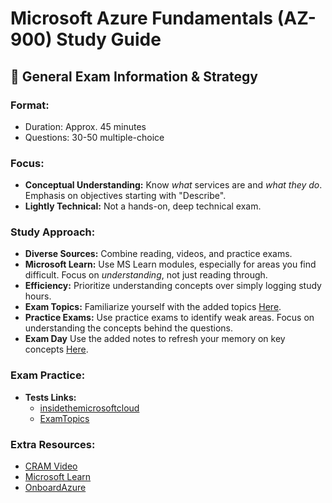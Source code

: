 # Microsoft Azure Fundamentals (AZ-900) Study Guide

## **🎯 General Exam Information & Strategy**

### **Format:**

- Duration: Approx. 45 minutes
- Questions: 30-50 multiple-choice

### **Focus:**

- **Conceptual Understanding:** Know _what_ services are and _what they do_. Emphasis on objectives starting with "Describe".
- **Lightly Technical:** Not a hands-on, deep technical exam.

### **Study Approach:**

- **Diverse Sources:** Combine reading, videos, and practice exams.
- **Microsoft Learn:** Use MS Learn modules, especially for areas you find difficult. Focus on _understanding_, not just reading through.
- **Efficiency:** Prioritize understanding concepts over simply logging study hours.
- **Exam Topics:** Familiarize yourself with the added topics [Here](Topics.md).
- **Practice Exams:** Use practice exams to identify weak areas. Focus on understanding the concepts behind the questions.
- **Exam Day** Use the added notes to refresh your memory on key concepts [Here](Notes.md).

### **Exam Practice:**

- **Tests Links:**
  - [insidethemicrosoftcloud](https://insidethemicrosoftcloud.com/az900quiz/)
  - [ExamTopics](https://www.examtopics.com/exams/microsoft/az-900/view/)

### **Extra Resources:**

- [CRAM Video](https://www.youtube.com/watch?v=8n-kWJetQRk)
- [Microsoft Learn](https://learn.microsoft.com/en-us/training/courses/az-900t00)
- [OnboardAzure](https://learn.onboardtoazure.com/)
